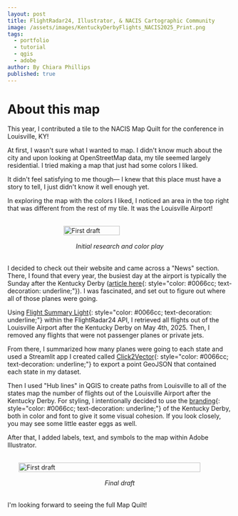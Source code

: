 ```yaml
---
layout: post
title: FlightRadar24, Illustrator, & NACIS Cartographic Community
image: /assets/images/KentuckyDerbyFlights_NACIS2025_Print.png
tags:
  - portfolio
  - tutorial
  - qgis
  - adobe
author: By Chiara Phillips
published: true
---
```

<style>
/* Heading 1 styling */
.prose h1 {
  text-align: center !important;
  font-size: 2rem !important;
  padding-top: 2rem !important;
  margin-bottom: 1.5rem !important;
}

/* Heading 2 styling */
.prose h2 {
  text-align: center !important;
  font-size: 1.5rem !important;
  padding-top: 1.5rem !important;
  margin-bottom: 1.5rem !important;
}
</style>
# About this map
This year, I contributed a tile to the NACIS Map Quilt for the conference in Louisville, KY!

At first, I wasn't sure what I wanted to map. I didn't know much about the city
and upon looking at OpenStreetMap data, my tile seemed largely residential. I tried making a map that just had some colors I liked. 

It didn't feel satisfying to me though— I knew that this place must have a story to tell, I just didn't know it well enough yet.

In exploring the map with the colors I liked, I noticed an area in the top right that was different from the rest of my tile. It was the Louisville Airport! 

<br>
<div style="display: flex; justify-content: center;">
<img src="/assets/images/mapquilt_first_attempt.png" alt="First draft" style="width: 50%; max-width: 400px;">
</div>
<div style="text-align: center; margin-top: 1rem; margin-bottom: 2rem;"><i>Initial research and color play</i></div>

I decided to check out their website and came across a "News" section. There, I found that every year, the busiest day at the airport is 
typically the Sunday after the Kentucky Derby ([article here](https://www.flylouisville.com/louisville-muhammad-ali-international-airport-is-ready-for-kentucky-derby-151/){: style="color: #0066cc; text-decoration: underline;"}). I was fascinated, and set out to figure out where all of those planes were going.

Using [Flight Summary Light](https://fr24api.flightradar24.com/docs/endpoints/flight-summary){: style="color: #0066cc; text-decoration: underline;"} within the FlightRadar24 API, I retrieved all flights out of the Louisville 
Airport after the Kentucky Derby on May 4th, 2025. Then, I removed any flights that were not passenger planes or private jets.

From there, I summarized how many planes were going to each state and used a Streamlit app I created called [Click2Vector](https://www.chiaraphillips.com/#click2vector){: style="color: #0066cc; text-decoration: underline;"} to export a point GeoJSON that contained each state in my dataset.

Then I used "Hub lines" in QGIS to create paths from Louisville to all of the states map the number of flights out of the Louisville Airport 
after the Kentucky Derby. For styling, I intentionally decided to use the [branding](https://www.kentuckyderby.com/){: style="color: #0066cc; text-decoration: underline;"} of the Kentucky Derby, both in color and font to give it some visual cohesion. If you look closely, you may see some little easter eggs as well.

After that, I added labels, text, and symbols to the map within Adobe Illustrator.


<br>
<div style="display: flex; justify-content: center;">
<img src="/assets/images/KentuckyDerbyFlights_NACIS2025_Print.png" alt="First draft" style="width: 90%; max-width: 800px;">
</div>
<div style="text-align: center; margin-top: 1rem; margin-bottom: 2rem;"><i>Final draft</i></div>

I'm looking forward to seeing the full Map Quilt!